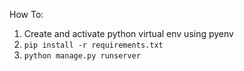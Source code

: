 How To:

1) Create and activate python virtual env using pyenv
2) `pip install -r requirements.txt`
3) `python manage.py runserver`
